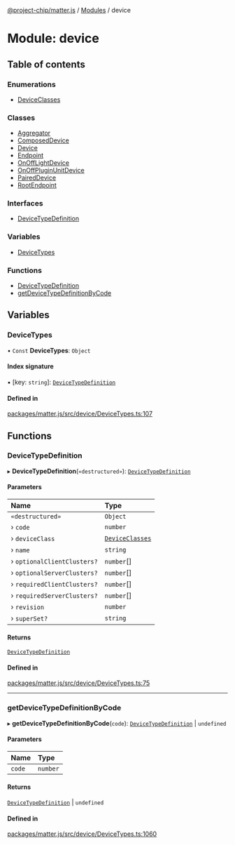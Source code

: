 [@project-chip/matter.js](../README.md) / [Modules](../modules.md) / device

# Module: device

## Table of contents

### Enumerations

- [DeviceClasses](../enums/device.DeviceClasses.md)

### Classes

- [Aggregator](../classes/device.Aggregator.md)
- [ComposedDevice](../classes/device.ComposedDevice.md)
- [Device](../classes/device.Device.md)
- [Endpoint](../classes/device.Endpoint.md)
- [OnOffLightDevice](../classes/device.OnOffLightDevice.md)
- [OnOffPluginUnitDevice](../classes/device.OnOffPluginUnitDevice.md)
- [PairedDevice](../classes/device.PairedDevice.md)
- [RootEndpoint](../classes/device.RootEndpoint.md)

### Interfaces

- [DeviceTypeDefinition](../interfaces/device.DeviceTypeDefinition.md)

### Variables

- [DeviceTypes](device.md#devicetypes)

### Functions

- [DeviceTypeDefinition](device.md#devicetypedefinition)
- [getDeviceTypeDefinitionByCode](device.md#getdevicetypedefinitionbycode)

## Variables

### DeviceTypes

• `Const` **DeviceTypes**: `Object`

#### Index signature

▪ [key: `string`]: [`DeviceTypeDefinition`](device.md#devicetypedefinition)

#### Defined in

[packages/matter.js/src/device/DeviceTypes.ts:107](https://github.com/project-chip/matter.js/blob/5bdbf8d/packages/matter.js/src/device/DeviceTypes.ts#L107)

## Functions

### DeviceTypeDefinition

▸ **DeviceTypeDefinition**(`«destructured»`): [`DeviceTypeDefinition`](device.md#devicetypedefinition)

#### Parameters

| Name | Type |
| :------ | :------ |
| `«destructured»` | `Object` |
| › `code` | `number` |
| › `deviceClass` | [`DeviceClasses`](../enums/device.DeviceClasses.md) |
| › `name` | `string` |
| › `optionalClientClusters?` | `number`[] |
| › `optionalServerClusters?` | `number`[] |
| › `requiredClientClusters?` | `number`[] |
| › `requiredServerClusters?` | `number`[] |
| › `revision` | `number` |
| › `superSet?` | `string` |

#### Returns

[`DeviceTypeDefinition`](device.md#devicetypedefinition)

#### Defined in

[packages/matter.js/src/device/DeviceTypes.ts:75](https://github.com/project-chip/matter.js/blob/5bdbf8d/packages/matter.js/src/device/DeviceTypes.ts#L75)

___

### getDeviceTypeDefinitionByCode

▸ **getDeviceTypeDefinitionByCode**(`code`): [`DeviceTypeDefinition`](device.md#devicetypedefinition) \| `undefined`

#### Parameters

| Name | Type |
| :------ | :------ |
| `code` | `number` |

#### Returns

[`DeviceTypeDefinition`](device.md#devicetypedefinition) \| `undefined`

#### Defined in

[packages/matter.js/src/device/DeviceTypes.ts:1060](https://github.com/project-chip/matter.js/blob/5bdbf8d/packages/matter.js/src/device/DeviceTypes.ts#L1060)

